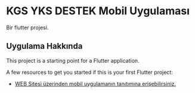 # KGS YKS DESTEK Mobil Uygulaması

Bir flutter projesi.

## Uygulama Hakkında

This project is a starting point for a Flutter application.

A few resources to get you started if this is your first Flutter project:

- [WEB Sitesi üzerinden mobil uygulamanın tanıtımına erişebilirsiniz.]([https://docs.flutter.dev/get-started/codelab](https://kgs.infinityfreeapp.com/products/kgs-yks-destek/index.html))
